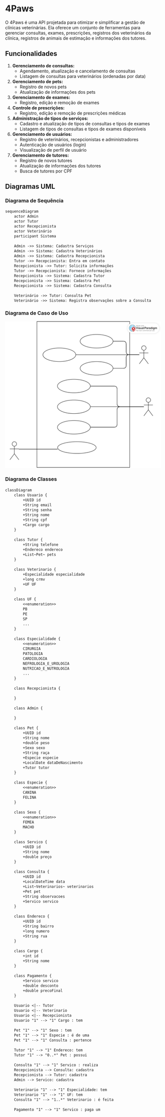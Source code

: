 # 4Paws

O 4Paws é uma API projetada para otimizar e simplificar a gestão de clínicas veterinárias. Ela oferece um conjunto de ferramentas para gerenciar consultas, exames, prescrições, registros dos veterinários da clínica, registros de animais de estimação e informações dos tutores.

## Funcionalidades

1. **Gerenciamento de consultas:**
    - Agendamento, atualização e cancelamento de consultas
    - Listagem de consultas para veterinários (ordenadas por data)
2. **Gerenciamento de pets:**
    - Registro de novos pets
    - Atualização de informações dos pets
3. **Gerenciamento de exames:**
    - Registro, edição e remoção de exames
4. **Controle de prescrições:**
    - Registro, edição e remoção de prescrições médicas
5. **Administração de tipos de serviços:**
    - Cadastro e atualização de tipos de consultas e tipos de exames
    - Listagem de tipos de consultas e tipos de exames disponíveis
6. **Gerenciamento de usuários:**
    - Registro de veterinários, recepcionistas e administradores
    - Autenticação de usuários (login)
    - Visualização de perfil de usuário
7. **Gerenciamento de tutores:**
    - Registro de novos tutores
    - Atualização de informações dos tutores
    - Busca de tutores por CPF

## Diagramas UML
### Diagrama de Sequência

```mermaid
sequenceDiagram
    actor Admin
    actor Tutor
    actor Recepcionista
    actor Veterinário
    participant Sistema

    Admin ->> Sistema: Cadastra Serviços
    Admin ->> Sistema: Cadastra Veterinários
    Admin ->> Sistema: Cadastra Recepcionista
    Tutor ->> Recepcionista: Entra em contato
    Recepcionista ->> Tutor: Solicita informações
    Tutor ->> Recepcionista: Fornece informações
    Recepcionista ->> Sistema: Cadastra Tutor
    Recepcionista ->> Sistema: Cadastra Pet
    Recepcionista ->> Sistema: Cadastra Consulta

    Veterinário ->> Tutor: Consulta Pet
    Veterinário ->> Sistema: Registra observações sobre a Consulta
```

### Diagrama de Caso de Uso
![4PawsCasoDeUso](./docs//images/4PawsCasoDeUso.svg)

### Diagrama de Classes
```mermaid
classDiagram
    class Usuario {
        +UUID id
        +String email
        +String senha
        +String nome
        +String cpf
        +Cargo cargo
    }

    class Tutor {
        +String telefone
        +Endereco endereco
        +List~Pet~ pets
    }

    class Veterinario {
        +Especialidade especialidade
        +long crmv
        +UF UF
    }

    class UF {
        <<enumeration>>
        PB
        PE
        SP
        ...
    }

    class Especialidade {
        <<enumeration>>
        CIRURGIA
        PATOLOGIA
        CARDIOLOGIA
        NEFROLOGIA_E_UROLOGIA
        NUTRICAO_E_NUTROLOGIA
        ...
    }

    class Recepcionista {

    }

    class Admin {

    }

    class Pet {
        +UUID id
        +String nome
        +double peso
        +Sexo sexo
        +String raça
        +Especie especie
        +LocalDate dataDeNascimento
        +Tutor tutor
    }

    class Especie {
        <<enumeration>>
        CANINA
        FELINA
    }

    class Sexo {
        <<enumeration>>
        FEMEA
        MACHO
    }    

    class Servico {
        +UUID id
        +String nome
        +double preço
    }

    class Consulta {
        +UUID id
        +LocalDateTime data
        +List~Veterinarios~ veterinarios
        +Pet pet
        +String observacoes
        +Servico servico
    }

    class Endereco {
        +UUID id
        +String bairro
        +long numero
        +String rua
    }

    class Cargo {
        +int id
        +String nome
    }

    class Pagamento {
        +Servico servico
        +double desconto
        +double precoFinal
    }

    Usuario <|-- Tutor
    Usuario <|-- Veterinario
    Usuario <|-- Recepcionista
    Usuario "1" --> "1" Cargo : tem

    Pet "1" --> "1" Sexo : tem
    Pet "1" --> "1" Especie : é de uma
    Pet "1" --> "1" Consulta : pertence

    Tutor "1" --> "1" Endereco: tem
    Tutor "1" --> "0..*" Pet : possui

    Consulta "1" --> "1" Servico : realiza
    Recepcionista --> Consulta: cadastra
    Recepcionista --> Tutor: cadastra
    Admin --> Servico: cadastra

    Veterinario "1" --> "1" Especialidade: tem
    Veterinario "1" --> "1" UF: tem
    Consulta "1" --> "1..*" Veterinario : é feita

    Pagamento "1" --> "1" Servico : paga um
```
